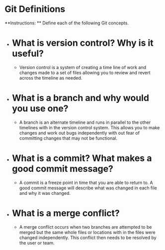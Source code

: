 # Git Definitions

**Instructions: ** Define each of the following Git concepts.

* # What is version control?  Why is it useful?
  * Version control is a system of creating a time line of work and changes made to a set of files allowing you to review and revert across the timeline as needed.
* # What is a branch and why would you use one?
  * A branch is an alternate timeline and runs in parallel to the other timelines with in the version control system. This allows you to make changes and work out bugs independently with out fear of committing changes that may not be functional.
* # What is a commit? What makes a good commit message?
  * A commit is a freeze point in time that you are able to return to. A good commit message will describe what was changed in each file and why it was changed.
* # What is a merge conflict?
  * A merge conflict occurs when two branches are attempted to be merged but the same whole files or locations with in the files were changed independently. This conflict then needs to be resolved by the user or team.
